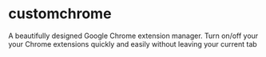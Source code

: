 # customchrome
A beautifully designed Google Chrome extension manager. Turn on/off your your Chrome extensions quickly and easily without leaving your current tab
